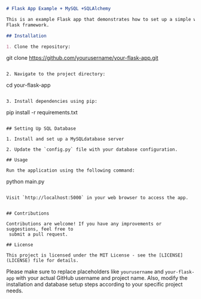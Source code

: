 

```markdown
# Flask App Example + MySQL +SQLAlchemy

This is an example Flask app that demonstrates how to set up a simple web application using 
Flask framework.

## Installation

1. Clone the repository:

```
git clone https://github.com/yourusername/your-flask-app.git
```

2. Navigate to the project directory:

```
cd your-flask-app
```

3. Install dependencies using pip:

```
pip install -r requirements.txt
```

## Setting Up SQL Database

1. Install and set up a MySQLdatabase server 

2. Update the `config.py` file with your database configuration.

## Usage

Run the application using the following command:

```
python main.py
```

Visit `http://localhost:5000` in your web browser to access the app.


## Contributions

Contributions are welcome! If you have any improvements or suggestions, feel free to
 submit a pull request.

## License

This project is licensed under the MIT License - see the [LICENSE](LICENSE) file for details.
```

Please make sure to replace placeholders like `yourusername` and `your-flask-app` with 
your actual GitHub username and project name. Also, modify the installation and database 
setup steps according to your specific project needs.